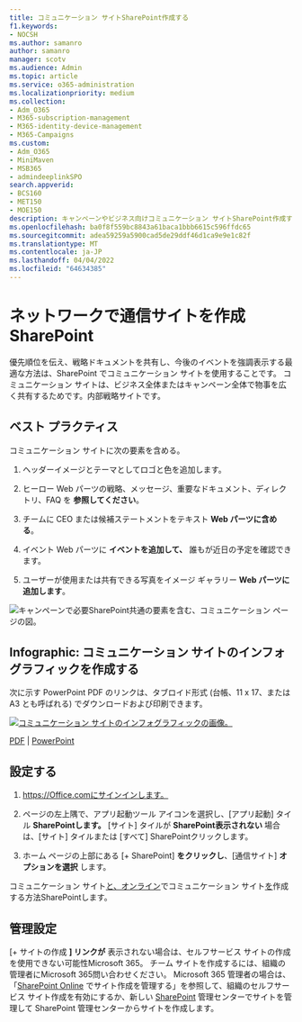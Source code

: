 ```yaml
---
title: コミュニケーション サイトSharePoint作成する
f1.keywords:
- NOCSH
ms.author: samanro
author: samanro
manager: scotv
ms.audience: Admin
ms.topic: article
ms.service: o365-administration
ms.localizationpriority: medium
ms.collection:
- Adm_O365
- M365-subscription-management
- M365-identity-device-management
- M365-Campaigns
ms.custom:
- Adm_O365
- MiniMaven
- MSB365
- admindeeplinkSPO
search.appverid:
- BCS160
- MET150
- MOE150
description: キャンペーンやビジネス向けコミュニケーション サイトSharePoint作成する理由と方法についてMicrosoft 365。
ms.openlocfilehash: ba0f8f559bc8843a61baca1bbb6615c596ffdc65
ms.sourcegitcommit: adea59259a5900cad5de29ddf46d1ca9e9e1c82f
ms.translationtype: MT
ms.contentlocale: ja-JP
ms.lasthandoff: 04/04/2022
ms.locfileid: "64634385"
---
```

# <a name="create-a-communications-site-in-sharepoint"></a>ネットワークで通信サイトを作成SharePoint

優先順位を伝え、戦略ドキュメントを共有し、今後のイベントを強調表示する最適な方法は、SharePoint でコミュニケーション サイトを使用することです。 コミュニケーション サイトは、ビジネス全体またはキャンペーン全体で物事を広く共有するためです。内部戦略サイトです。

## <a name="best-practices"></a>ベスト プラクティス

コミュニケーション サイトに次の要素を含める。

1. ヘッダーイメージとテーマとしてロゴと色を追加します。

2. ヒーロー Web パーツの戦略、メッセージ、重要なドキュメント、ディレクトリ、FAQ を **参照してください**。

3. チームに CEO または候補ステートメントをテキスト **Web パーツに含める**。

4. イベント Web パーツに **イベントを追加して、** 誰もが近日の予定を確認できます。

5. ユーザーが使用または共有できる写真をイメージ ギャラリー **Web パーツに追加します**。

![キャンペーンで必要SharePoint共通の要素を含む、コミュニケーション ページの図。](../media/m365-democracy-comms-site.png)

## <a name="infographic-create-a-communications-site-infographic"></a>Infographic: コミュニケーション サイトのインフォグラフィックを作成する

次に示す PowerPoint PDF のリンクは、タブロイド形式 (台帳、11 x 17、または A3 とも呼ばれる) でダウンロードおよび印刷できます。

[![コミュニケーション サイトのインフォグラフィックの画像。](../media/M365-Campaigns-CreateCommunicationSite-358-201.png)](https://download.microsoft.com/download/3/f/f/3ff49b41-e5a4-4993-a00c-7f791a80b627/M365CampaignsCreateCommunicationSite.pdf)

[PDF](https://download.microsoft.com/download/3/f/f/3ff49b41-e5a4-4993-a00c-7f791a80b627/M365CampaignsCreateCommunicationSite.pdf) | [PowerPoint](https://download.microsoft.com/download/3/f/f/3ff49b41-e5a4-4993-a00c-7f791a80b627/M365CampaignsCreateCommunicationSite.pptx)

## <a name="set-it-up"></a>設定する

1. https://Office.comにサインインします。

2. ページの左上隅で、アプリ起動ツール アイコンを選択し、[アプリ起動] タイル **SharePointします。** [サイト] タイルが **SharePoint表示されない** 場合は、[サイト] タイルまたは [すべて] SharePointクリックします。

3. ホーム ページの上部にある [+ SharePoint] **をクリックし**、[通信サイト] **オプションを選択** します。

コミュニケーション サイト[と、オンライン](https://support.office.com/article/What-is-a-SharePoint-communication-site-94A33429-E580-45C3-A090-5512A8070732)でコミュニケーション サイト[を](https://support.microsoft.com/en-us/office/create-a-communication-site-in-sharepoint-online-7fb44b20-a72f-4d2c-9173-fc8f59ba50eb)作成する方法SharePointします。

## <a name="admin-settings"></a>管理設定

[+ サイトの作成 **] リンクが** 表示されない場合は、セルフサービス サイトの作成を使用できない可能性Microsoft 365。 チーム サイトを作成するには、組織の管理者にMicrosoft 365問い合わせください。 Microsoft 365 管理者の場合は、「[SharePoint Online](/sharepoint/manage-site-creation) でサイト作成を管理する」を参照して、組織のセルフサービス サイト作成を有効にするか、新しい [SharePoint](/sharepoint/manage-sites-in-new-admin-center) 管理センターでサイトを管理して SharePoint 管理センターからサイトを作成します。<a href="https://go.microsoft.com/fwlink/?linkid=2185219" target="_blank"></a>